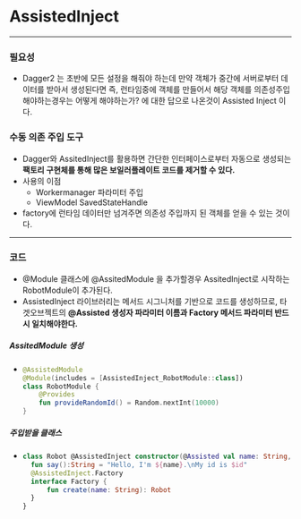 # AssistedInject
---
### 필요성
* Dagger2 는 초반에 모든 설정을 해줘야 하는데 만약 객체가 중간에 서버로부터 데이터를 받아서 생성된다면 즉, 런타임중에 객체를 만들어서 해당 객체를 의존성주입해야하는경우는 어떻게 해야하는가? 에 대한 답으로 나온것이 Assisted Inject 이다.
### 수동 의존 주입 도구
* Dagger와 AssitedInject를 활용하면 간단한 인터페이스로부터 자동으로 생성되는 **팩토리 구현체를 통해 많은 보일러플레이트 코드를 제거할 수 있다.**
* 사용의 이점
  * Workermanager 파라미터 주입
  * ViewModel SavedStateHandle
* factory에 런타임 데이터만 넘겨주면 의존성 주입까지 된 객체를 얻을 수 있는 것이다.
---
### 코드
* @Module 클래스에 @AssitedModule 을 추가할경우 AssitedInject로 시작하는 RobotModule이 추가된다.
* AssistedInject 라이브러리는 메서드 시그니처를 기반으로 코드를 생성하므로, 타겟오브젝트의 **@Assisted 생성자 파라미터 이름과 Factory 메서드 파라미터 반드시 일치해야한다.**
##### AssitedModule 생성
* ```kotlin
  @AssistedModule
  @Module(includes = [AssistedInject_RobotModule::class])
  class RobotModule {
      @Provides
      fun provideRandomId() = Random.nextInt(10000)
  }
##### 주입받을 클래스
* ```kotlin
  class Robot @AssistedInject constructor(@Assisted val name: String, val id: Int) {
    fun say():String = "Hello, I'm ${name}.\nMy id is $id"
    @AssistedInject.Factory
    interface Factory {
        fun create(name: String): Robot
    }
  }
